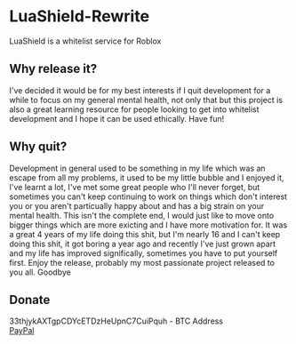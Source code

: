 # LuaShield-Rewrite
LuaShield is a whitelist service for Roblox

## Why release it?
I've decided it would be for my best interests if I quit development for a while to focus on my general mental health, not only that but this project is also a great learning resource for people looking to get into whitelist development and I hope it can be used ethically. Have fun!

## Why quit?
Development in general used to be something in my life which was an escape from all my problems, it used to be my little bubble and I enjoyed it, I've learnt a lot, I've met some great people who I'll never forget, but sometimes you can't keep continuing to work on things which don't interest you or you aren't particually happy about and has a big strain on your mental health. This isn't the complete end, I would just like to move onto bigger things which are more exicting and I have more motivation for. It was a great 4 years of my life doing this shit, but I'm nearly 16 and I can't keep doing this shit, it got boring a year ago and recently I've just grown apart and my life has improved significally, sometimes you have to put yourself first. Enjoy the release, probably my most passionate project released to you all. Goodbye

## Donate
33thjykAXTgpCDYcETDzHeUpnC7CuiPquh - BTC Address                      
[PayPal](https://www.paypal.com/paypalme/dsfisnotadsf)
